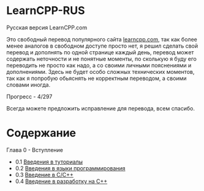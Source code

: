 # LearnCPP-RUS

Русская версия LearnCPP.com

Это свободный перевод популярного сайта [learncpp.com](https://www.learncpp.com/), так как более менее аналогов в свободном доступе просто нет, я решил сделать свой перевод и дополнять по одной странице каждый день, перевод может содержать неточности и не понятные моменты, по сколькую я буду его переводить не просто как надо, а со своими личными пояснениями и дополнениями. Здесь не будет особо сложных технических моментов, так как я попробую обьяснять не корректным переводом, а своими словами иногда.

Прогресс - 4/297

Всегда можете предложить исправление для перевода, всем спасибо.

# Содержание

Глава 0 - Вступление
 - 0.1 [Введения в туториалы](Глава%200%20-%20Введение/0.1%20Введения%20в%20эти%20туториалы.md)
 - 0.2 [Введения в языки программирования](Глава%200%20-%20Введение/0.2%20Введения%20в%20языки%20программирования.md)
 - 0.3 [Введение в C/C++](Глава%200%20-%20Введение/0.3%20Введение%20в%20C%2C%20C%2B%2B.md)
 - 0.4 [Введение в разработку на С++](Глава%200%20-%20Введение/0.4%20Введение%20в%20разработку%20на%20C%2B%2B.md)
